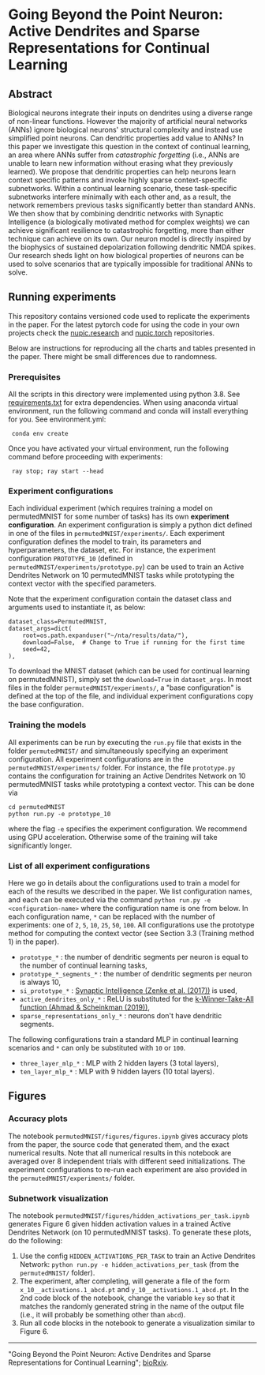 # Going Beyond the Point Neuron: Active Dendrites and Sparse Representations for Continual Learning

## Abstract

Biological neurons integrate their inputs on dendrites using a diverse range of non-linear functions. However the majority of artificial neural networks (ANNs) ignore biological neurons' structural complexity and instead use simplified point neurons. Can dendritic properties add value to ANNs? In this paper we investigate this question in the context of continual learning, an area where ANNs suffer from *catastrophic forgetting* (i.e., ANNs are unable to learn new information without erasing what they previously learned). We propose that dendritic properties can help neurons learn context specific patterns and invoke highly sparse context-specific subnetworks. Within a continual learning scenario, these task-specific subnetworks interfere minimally with each other and, as a result, the network remembers previous tasks significantly better than standard ANNs. We then show that by combining dendritic networks with Synaptic Intelligence (a biologically motivated method for complex weights) we can achieve significant resilience to catastrophic forgetting, more than either technique can achieve on its own. Our neuron model is directly inspired by the biophysics of sustained depolarization following dendritic NMDA spikes. Our research sheds light on how biological properties of neurons can be used to solve scenarios that are typically impossible for traditional ANNs to solve.

## Running experiments

This repository contains versioned code used to replicate the experiments in the paper. For the latest pytorch code for using the code in your own projects check the [nupic.research](https://github.com/numenta/nupic.research) and [nupic.torch](https://github.com/numenta/nupic.torch) repositories.

Below are instructions for reproducing all the charts and tables presented in the paper. There might be small differences due to randomness.

### Prerequisites

All the scripts in this directory were implemented using python 3.8. See [requirements.txt](./requirements.txt) for extra dependencies. 
When using anaconda virtual environment, run the following command and conda will install everything for you. See environment.yml:

     conda env create

Once you have activated your virtual environment, run the following command before proceeding with experiments:

     ray stop; ray start --head

### Experiment configurations

Each individual experiment (which requires training a model on permutedMNIST for some number of tasks) has its own **experiment configuration**. An experiment configuration is simply a python dict defined in one of the files in `permutedMNIST/experiments/`. Each experiment configuration defines the model to train, its parameters and hyperparameters, the dataset, etc. For instance, the experiment configuration `PROTOTYPE_10` (defined in `permutedMNIST/experiments/prototype.py`) can be used to train an Active Dendrites Network on 10 permutedMNIST tasks while prototyping the context vector with the specified parameters.

Note that the experiment configuration contain the dataset class and arguments used to instantiate it, as below:

```
dataset_class=PermutedMNIST,
dataset_args=dict(
    root=os.path.expanduser("~/nta/results/data/"),
    download=False,  # Change to True if running for the first time
    seed=42,
),
```

To download the MNIST dataset (which can be used for continual learning on permutedMNIST), simply set the `download=True` in `dataset_args`. In most files in the folder `permutedMNIST/experiments/`, a "base configuration" is defined at the top of the file, and individual experiment configurations copy the base configuration.

### Training the models

All experiments can be run by executing the `run.py` file that exists in the folder `permutedMNIST/` and simultaneously specifying an experiment configuration. All experiment configurations are in the `permutedMNIST/experiments/` folder. For instance, the file `prototype.py` contains the configuration for training an Active Dendrites Network on 10 permutedMNIST tasks while prototyping a context vector. This can be done via

```
cd permutedMNIST
python run.py -e prototype_10
```

where the flag `-e` specifies the experiment configuration. We recommend using GPU acceleration. Otherwise some of the training will take significantly longer.

### List of all experiment configurations

Here we go in details about the configurations used to train a model for each of the results we described in the paper. We list configuration names, and each can be executed via the command `python run.py -e <configuration-name>` where the configuration name is one from below. In each configuration name, `*` can be replaced with the number of experiments: one of `2`, `5`, `10`, `25`, `50`, `100`. All configurations use the prototype method for computing the context vector (see Section 3.3 (Training method 1) in the paper).

  - `prototype_*` : the number of dendritic segments per neuron is equal to the number of continual learning tasks,
  - `prototype_*_segments_*` : the number of dendritic segments per neuron is always 10,
  - `si_prototype_*` : [Synaptic Intelligence (Zenke et al. (2017))](https://arxiv.org/abs/1703.04200) is used,
  - `active_dendrites_only_*` : ReLU is substituted for the [k-Winner-Take-All function (Ahmad & Scheinkman (2019))](https://arxiv.org/abs/1903.11257),
  - `sparse_representations_only_*` : neurons don't have dendritic segments.

The following configurations train a standard MLP in continual learning scenarios and `*` can only be substituted with `10` or `100`.

  - `three_layer_mlp_*` : MLP with 2 hidden layers (3 total layers),
  - `ten_layer_mlp_*` : MLP with 9 hidden layers (10 total layers).

## Figures

### Accuracy plots

The notebook `permutedMNIST/figures/figures.ipynb` gives accuracy plots from the paper, the source code that generated them, and the exact numerical results. Note that all numerical results in this notebook are averaged over 8 independent trials with different seed initializations. The experiment configurations to re-run each experiment are also provided in the `permutedMNIST/experiments/` folder.

### Subnetwork visualization

The notebook `permutedMNIST/figures/hidden_activations_per_task.ipynb` generates Figure 6 given hidden activation values in a trained Active Dendrites Network (on 10 permutedMNIST tasks). To generate these plots, do the following:

1. Use the config `HIDDEN_ACTIVATIONS_PER_TASK` to train an Active Dendrites Network: `python run.py -e hidden_activations_per_task` (from the `permutedMNIST/` folder).
2. The experiment, after completing, will generate a file of the form `x_10__activations.1_abcd.pt` and `y_10__activations.1_abcd.pt`. In the 2nd code block of the notebook, change the variable `key` so that it matches the randomly generated string in the name of the output file (i.e., it will probably be something other than `abcd`).
3. Run all code blocks in the notebook to generate a visualization similar to Figure 6.

----
"Going Beyond the Point Neuron: Active Dendrites and Sparse Representations for Continual Learning"; [bioRxiv](https://www.biorxiv.org/content/10.1101/2021.10.25.465651v1).
